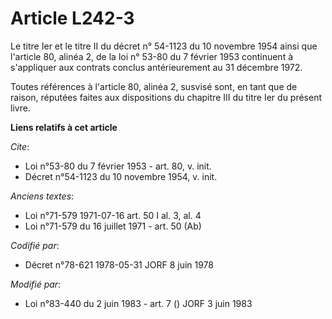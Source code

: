 # Article L242-3

Le titre Ier et le titre II du décret n° 54-1123 du 10 novembre 1954 ainsi que l'article 80, alinéa 2, de la loi n° 53-80 du
7 février 1953 continuent à s'appliquer aux contrats conclus antérieurement au 31 décembre 1972. 

Toutes références à l'article 80, alinéa 2, susvisé sont, en tant que de raison, réputées faites aux dispositions du chapitre
III du titre Ier du présent livre.

**Liens relatifs à cet article**

_Cite_:

  - Loi n°53-80 du 7 février 1953 - art. 80, v. init.
  - Décret n°54-1123 du 10 novembre 1954, v. init.

_Anciens textes_:

  - Loi n°71-579 1971-07-16 art. 50 I al. 3, al. 4
  - Loi n°71-579 du 16 juillet 1971 - art. 50 (Ab)

_Codifié par_:

  - Décret n°78-621 1978-05-31 JORF 8 juin 1978

_Modifié par_:

  - Loi n°83-440 du 2 juin 1983 - art. 7 () JORF 3 juin 1983

